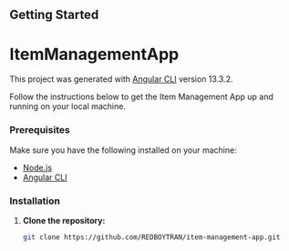 ## Getting Started
# ItemManagementApp

This project was generated with [Angular CLI](https://github.com/angular/angular-cli) version 13.3.2.

Follow the instructions below to get the Item Management App up and running on your local machine.

### Prerequisites

Make sure you have the following installed on your machine:

- [Node.js](https://nodejs.org/)
- [Angular CLI](https://cli.angular.io/)

### Installation

1. **Clone the repository:**

   ```bash
   git clone https://github.com/REDBOYTRAN/item-management-app.git
